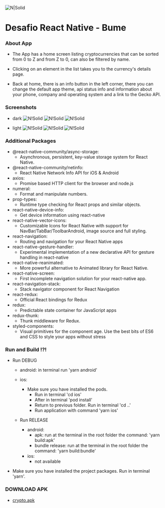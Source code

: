 ![N|Solid](app/assets/app-icon.png)

# Desafio React Native - Bume

### About App

- The App has a home screen listing cryptocurrencies that can be sorted from 0 to Z and from Z to 0, can also be filtered by name.

- Clicking on an element in the list takes you to the currency's details page.

- Back at home, there is an info button in the left corner, there you can change the default app theme, api status info and information about your phone, company and operating system and a link to the Gecko API.

### Screenshots

- dark
  ![N!Solid](screenshots/dark1.png)
  ![N!Solid](screenshots/dark2.png)
  ![N!Solid](screenshots/dark3.png)

- light
  ![N!Solid](screenshots/light1.png)
  ![N!Solid](screenshots/light2.png)
  ![N!Solid](screenshots/light3.png)

### Additional Packages

- @react-native-community/async-storage:
  - Asynchronous, persistent, key-value storage system for React Native.
- @react-native-community/netinfo:
  - React Native Network Info API for iOS & Android
- axios:
  - Promise based HTTP client for the browser and node.js
- numeral:
  - Format and manipulate numbers.
- prop-types:
  - Runtime type checking for React props and similar objects.
- react-native-device-info:
  - Get device information using react-native
- react-native-vector-icons:
  - Customizable Icons for React Native with support for NavBar/TabBar/ToolbarAndroid, image source and full styling.
- react-navigation:
  - Routing and navigation for your React Native apps
- react-native-gesture-handler:
  - Experimental implementation of a new declarative API for gesture handling in react-native
- react-native-reanimated:
  - More powerful alternative to Animated library for React Native.
- react-native-screen:
  - First incomplete navigation solution for your react-native app.
- react-navigation-stack:
  - Stack navigator component for React Navigation
- react-redux:
  - Official React bindings for Redux
- redux:
  - Predictable state container for JavaScript apps
- redux-thunk:
  - Thunk middleware for Redux.
- styled-components:
  - Visual primitives for the component age. Use the best bits of ES6 and CSS to style your apps without stress

### Run and Build !?!

- Run DEBUG

  - android: in terminal run 'yarn android'
  - ios:

    - Make sure you have installed the pods.
      - Run in terminal 'cd ios'
      - After in terminal 'pod install'
      - Return to previous folder. Run in terminal 'cd ..'
      - Run application with command 'yarn ios'

  - Run RELEASE
    - android:
      - apk: run at the terminal in the root folder the command: 'yarn build:apk'
      - bundle release: run at the terminal in the root folder the command: 'yarn build:bundle'
    - ios:
      - not available

* Make sure you have installed the project packages. Run in terminal 'yarn'.

### DOWNLOAD APK

- [crypto.apk]()
